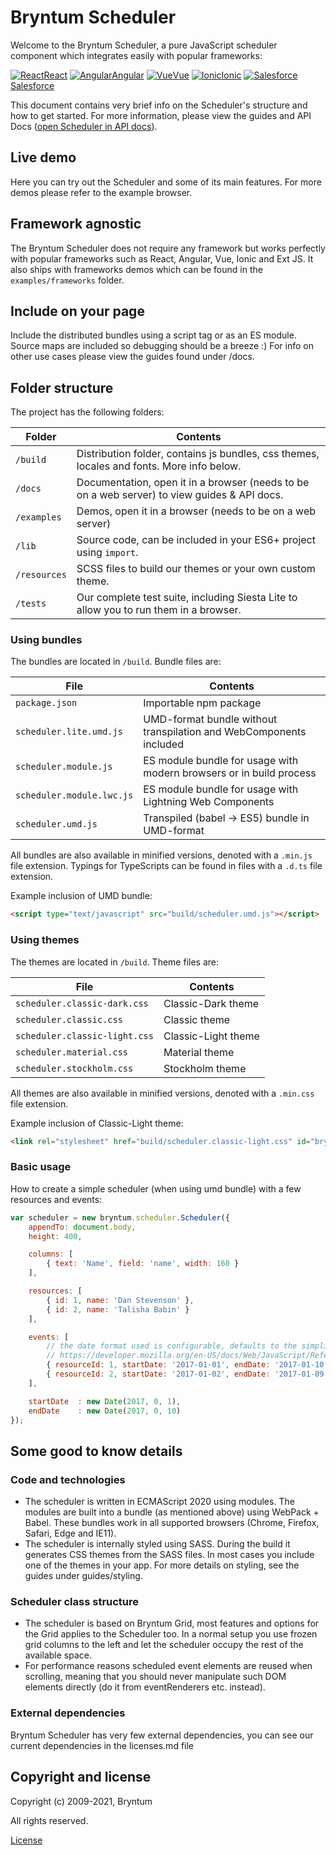 [//]: # (Links in this document only works when viewed in the documentation browser, surf to ./docs)

# Bryntum Scheduler

Welcome to the Bryntum Scheduler, a pure JavaScript scheduler component which integrates easily with popular frameworks:

<div class="framework-logos">
<a href="#Scheduler/guides/integration/react.md"><img src="Core/logo/react.png" alt="React"><span>React</span></a>
<a href="#Scheduler/guides/integration/angular.md"><img src="Core/logo/angular.png" alt="Angular"><span>Angular</span></a>
<a href="#Scheduler/guides/integration/vue.md"><img src="Core/logo/vue.png" alt="Vue"><span>Vue</span></a>
<a href="#Scheduler/guides/integration/ionic.md"><img src="Core/logo/ionic.png" alt="Ionic"><span>Ionic</span></a>
<a href="#Scheduler/guides/integration/salesforce/readme.md"><img src="Core/logo/salesforce.png" alt="Salesforce"><span>Salesforce</span></a>
</div>

This document contains very brief info on the Scheduler's structure and how to get started. For more information, please
view the guides and API Docs ([open Scheduler in API docs](#Scheduler/view/Scheduler)).

## Live demo

Here you can try out the Scheduler and some of its main features. For more demos please refer to the example browser.

<div class="external-example" data-file="Scheduler/guides/readme/replaceimage.js"></div>

## Framework agnostic

The Bryntum Scheduler does not require any framework but works perfectly with popular frameworks such as React, Angular,
Vue, Ionic and Ext JS. It also ships with frameworks demos which can be found in the `examples/frameworks` folder.

## Include on your page

Include the distributed bundles using a script tag or as an ES module. Source maps are included so debugging should be a
breeze :) For info on other use cases please view the guides found under /docs.

## Folder structure

The project has the following folders:

| Folder       | Contents                                                                                     |
|--------------|----------------------------------------------------------------------------------------------|
| `/build`     | Distribution folder, contains js bundles, css themes, locales and fonts. More info below.    |
| `/docs`      | Documentation, open it in a browser (needs to be on a web server) to view guides & API docs. |
| `/examples`  | Demos, open it in a browser (needs to be on a web server)                                    |
| `/lib`       | Source code, can be included in your ES6+ project using `import`.                            |
| `/resources` | SCSS files to build our themes or your own custom theme.                                     |
| `/tests`     | Our complete test suite, including Siesta Lite to allow you to run them in a browser.        |

### Using bundles

The bundles are located in `/build`. Bundle files are:

| File                      | Contents                                                            |
|---------------------------|---------------------------------------------------------------------|
| `package.json`            | Importable npm package                                              |
| `scheduler.lite.umd.js`   | UMD-format bundle without transpilation and WebComponents included  |
| `scheduler.module.js`     | ES module bundle for usage with modern browsers or in build process |
| `scheduler.module.lwc.js` | ES module bundle for usage with Lightning Web Components            |
| `scheduler.umd.js`        | Transpiled (babel -> ES5) bundle in UMD-format                      |

All bundles are also available in minified versions, denoted with a `.min.js` file extension.
Typings for TypeScripts can be found in files with a `.d.ts` file extension.

Example inclusion of UMD bundle:

```html
<script type="text/javascript" src="build/scheduler.umd.js"></script>
```

### Using themes

The themes are located in `/build`. Theme files are:

| File                          | Contents            |
|-------------------------------|---------------------|
| `scheduler.classic-dark.css`  | Classic-Dark theme  |
| `scheduler.classic.css`       | Classic theme       |
| `scheduler.classic-light.css` | Classic-Light theme |
| `scheduler.material.css`      | Material theme      |
| `scheduler.stockholm.css`     | Stockholm theme     |

All themes are also available in minified versions, denoted with a `.min.css` file extension.

Example inclusion of Classic-Light theme:

```html
<link rel="stylesheet" href="build/scheduler.classic-light.css" id="bryntum-theme">
```

### Basic usage

How to create a simple scheduler (when using umd bundle) with a few resources and events:

```javascript
var scheduler = new bryntum.scheduler.Scheduler({
    appendTo: document.body,
    height: 400,

    columns: [
        { text: 'Name', field: 'name', width: 160 }
    ],

    resources: [
        { id: 1, name: 'Dan Stevenson' },
        { id: 2, name: 'Talisha Babin' }
    ],

    events: [
        // the date format used is configurable, defaults to the simplified ISO format (e.g. 2017-10-05T14:48:00.000Z)
        // https://developer.mozilla.org/en-US/docs/Web/JavaScript/Reference/Global_Objects/Date/toISOString
        { resourceId: 1, startDate: '2017-01-01', endDate: '2017-01-10' },
        { resourceId: 2, startDate: '2017-01-02', endDate: '2017-01-09' }
    ],

    startDate  : new Date(2017, 0, 1),
    endDate    : new Date(2017, 0, 10)
});
```

<div class="external-example" data-file="Scheduler/guides/readme/basic.js"></div>

## Some good to know details

### Code and technologies

* The scheduler is written in ECMAScript 2020 using modules. The modules are built into a bundle (as mentioned above)
  using WebPack + Babel. These bundles work in all supported browsers (Chrome, Firefox, Safari, Edge and IE11).
* The scheduler is internally styled using SASS. During the build it generates CSS themes from the SASS files. In most
  cases you include one of the themes in your app. For more details on styling, see the guides under guides/styling.

### Scheduler class structure

* The scheduler is based on Bryntum Grid, most features and options for the Grid applies to the Scheduler too. In a
  normal setup you use frozen grid columns to the left and let the scheduler occupy the rest of the available space.
* For performance reasons scheduled event elements are reused when scrolling, meaning that you should never manipulate
  such DOM elements directly (do it from eventRenderers etc. instead).

### External dependencies

Bryntum Scheduler has very few external dependencies, you can see our current dependencies in the licenses.md file

## Copyright and license

Copyright (c) 2009-2021, Bryntum

All rights reserved.

[License](https://bryntum.com/products/scheduler/license/)
